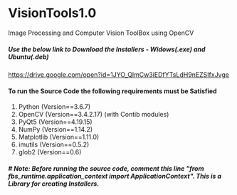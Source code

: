 # VisionTools1.0
Image Processing and Computer Vision ToolBox using OpenCV

##### Use the below link to Download the Installers - Widows(.exe) and Ubuntu(.deb) 

https://drive.google.com/open?id=1JYO_QlmCw3iEDfYTsLdH9nEZSIfxJvge

#### To run the Source Code the following requirements must be Satisfied

  1. Python (Version==3.6.7)
  2. OpenCV (Version==3.4.2.17) (with Contib modules)
  3. PyQt5 (Version==4.19.15)
  4. NumPy (Version==1.14.2)
  5. Matplotlib (Version==1.11.0)
  6. imutils (Version==0.5.2)
  7. glob2 (Version==0.6)
  
##### # Note: Before running the source code, comment this line "from fbs_runtime.application_context import ApplicationContext". This is a Library for creating Installers.
